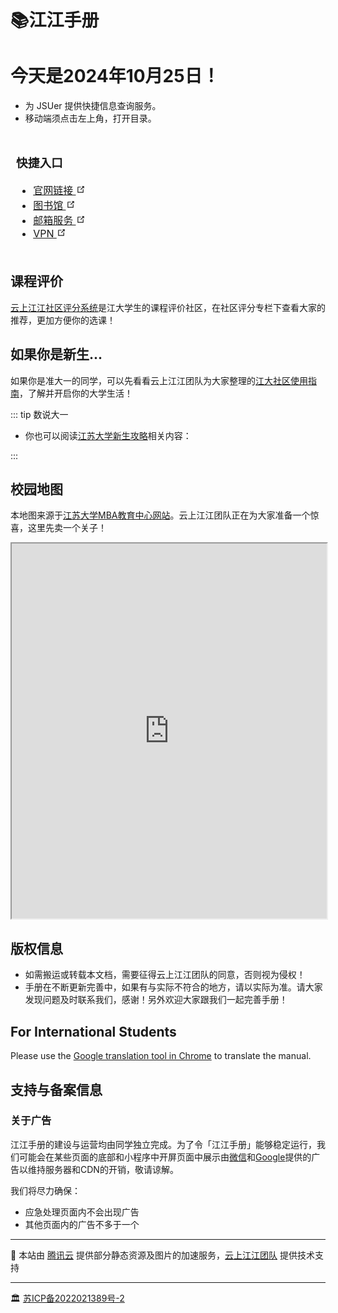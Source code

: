 # 📚江江手册
# 今天是2024年10月25日！
[//]: # (待确定：天气组件-不知道在哪里)
[//]: # (<WeatherSpan/>)

* 为 JSUer 提供快捷信息查询服务。
* 移动端须点击左上角，打开目录。

[//]: # (* [微信小程序，点击这里]&#40;/miniapp&#41;。)
[//]: # (* [内容有问题？功能提建议？手册招维护！]&#40;/about&#41;)



<!-- ## 快捷入口 -->
<!-- * [官网链接](https://www.ujs.edu.cn/)
* [图书馆](https://lib.ujs.edu.cn/)
* [邮箱服务](https://mail.ujs.edu.cn/)
* [VPN](https://webvpn.ujs.edu.cn/login)
* [校园卡二维码]() -->

<style type="text/css">
.tg{border: 1px solid transparent;font-weight:normal;}
.tg .tg-0lax{border:inherit;font-weight:inherit;text-align:left;vertical-align:top;}
</style>

<svg style="display: none">
  <symbol id="link-icon" viewBox="0 0 100 100">
  <path fill="currentColor" d="M18.8,85.1h56l0,0c2.2,0,4-1.8,4-4v-32h-8v28h-48v-48h28v-8h-32l0,0c-2.2,0-4,1.8-4,4v56C14.8,83.3,16.6,85.1,18.8,85.1z"></path> <polygon fill="currentColor" points="45.7,48.7 51.3,54.3 77.2,28.5 77.2,37.2 85.2,37.2 85.2,14.9 62.8,14.9 62.8,22.9 71.5,22.9"></polygon>
  </symbol>
</svg>
<table class="tg">
<thead>
  <tr>
    <th class="tg-0lax">
    <h3>快捷入口</h3>
    <ul>
    <li><a href="https://www.ujs.edu.cn/" target="_blank" rel="noopener noreferrer">官网链接
    <svg aria-hidden="true" x="0px" y="0px" width="15" height="15" class="icon outbound"><use href="#link-icon" /></svg></a></li>
    <li><a href="https://lib.ujs.edu.cn/" target="_blank" rel="noopener noreferrer">图书馆
    <svg aria-hidden="true" x="0px" y="0px" width="15" height="15" class="icon outbound"><use href="#link-icon" /></svg></a></li>
    <li><a href="https://mail.ujs.edu.cn/" target="_blank" rel="noopener noreferrer">邮箱服务
    <svg aria-hidden="true" x="0px" y="0px" width="15" height="15" class="icon outbound"><use href="#link-icon" /></svg></a></li>
    <li><a href="https://webvpn.ujs.edu.cn/login" target="_blank" rel="noopener noreferrer">VPN
    <svg aria-hidden="true" x="0px" y="0px" width="15" height="15" class="icon outbound"><use href="#link-icon" /></svg></a></li>
    </ul>
    </th>
  </tr>
</thead>
</table>


[//]: # (<div class="emergency"><p><a href="./emergency">紧急情况？AED，药箱，就医，失窃，前往「应急处理」<svg aria-hidden="true" x="0px" y="0px" width="15" height="15" class="icon outbound"><use href="#link-icon" /></svg></a></p></div>)
<style type="text/css">
@media (max-width: 419px) {
    .theme-default-content {
      padding: 1.5rem;
  }
  h1 {
    margin-top: 0;
  }
}
div.emergency {
  border-style: solid;
  border-width: 2px;
  border-color: #fe0000;
  text-align: center;
  vertical-align: center
}
div.emergency p a {
  color: #fe0000;
  font-weight: bold;
  word-break: normal;
}

</style>

## 课程评价 <Badge text="选课必看" type="tip"/>

[云上江江社区评分系统](https://hy.ujs1902.com/pingfen)是江大学生的课程评价社区，在社区评分专栏下查看大家的推荐，更加方便你的选课！

## 如果你是新生... <Badge text="For Freshman" type="tip"/>

[//]: # (如果你是准大一的同学，可以先看看云上江江团队为大家整理江大的非正统历史故事[蓢村拾遗：江大冷知识2021]&#40;./if-you-are-a-freshman/preview&#41;。[点击这里]&#40;./if-you-are-a-freshman/2021.md&#41;看看我们为 2021年的学生准备的 Quickstart of SUSTech，了解并开启你的大学生活！)

如果你是准大一的同学，可以先看看云上江江团队为大家整理的[江大社区使用指南](https://v.ujs1902.com/ysjjZN)，了解并开启你的大学生活！

::: tip 数说大一

- 你也可以阅读[江苏大学新生攻略](https://docs.qq.com/aio/DZUFlak5Tc05Cc2Rt?is_no_hook_redirect=1)相关内容：

[//]: # (- 你也可以阅读基于[江大同学]&#40;https://hy.ujs1902.com/about-us/&#41;大创项目的调查研究成果：)

[//]: # (  - [https://luckychen.site/]&#40;https://luckychen.site/&#41; 帮助入学前、大一上、大一下阶段的你更好地适应大学的学习与生活，进而找到自己的发展方向。)

[//]: # ()
[//]: # (  - [https://luckychen.site/数说大一/]&#40;https://luckychen.site/数说大一/&#41; 《数说大一》——基于392份问卷的统计结果告诉你大一专业选择会遇到的困难。)

:::

[//]: # (- *致诚书院发布的 [2022致诚新生手册.pdf]&#40;https://mirrors.sustech.edu.cn/site/sustech-online/documents/college/zhicheng/2022新生攻略by致诚书院.pdf&#41;及[致诚书院宣传手册]&#40;https://mirrors.sustech.edu.cn/site/sustech-online/documents/college/zhicheng/2022致诚宣传手册.pdf&#41;*：包括书院简介，院系师资，书院品牌，特色空间，社团组织)

[//]: # (- *致仁书院发布的 [致仁书院新生攻略手册.pdf]&#40;https://mirrors.sustech.edu.cn/site/sustech-online/documents/college/zhiren/致仁书院新生攻略手册2022.pdf&#41;*：包括入学指南，生活服务，快乐学习，班级事务)

[//]: # (- *学工部出品的2022本科新生入学指南可在此处下载：[2022级本科新生入学指南.pdf]&#40;https://mirrors.sustech.edu.cn/site/sustech-online/documents/freshman-handbook/2022.pdf&#41;*)

[//]: # (## 飞跃手册：申请与校招经验 <Badge text="秋季特别合作" type="tip"/>)

[//]: # ()
[//]: # ([江大飞跃手册]&#40;https://sustech-application.com?utm_source=online&#41;共有五部分，分别为英语学习，海外交流，选校经验，申请注意事项和个人申请总结，力求为 “如何在南方科技大学为申请国内、海外高校和入职优秀企业做出更全面的准备“ 这一问题作出解答。需要特别指出的是，**飞跃手册具有一定的时效性**，比如一些热门专业每年的申请形式都会发生极大变化，再比如当我们谈及“xx专业19fall是史上最难申请的一年”，这有可能意味着20fall会更难申请，所以参考往年飞跃手册时请注意。)

## 校园地图

[//]: # (由云上江江团队制作的校园地图。地图底图采用江大2022版最新规划图，并添加校园巴士线路，打印机，商店，收发室等实用信息。)
本地图来源于[江苏大学MBA教育中心网站](https://mba.ujs.edu.cn/info/1040/4372.htm)。云上江江团队正在为大家准备一个惊喜，这里先卖一个关子！

[//]: # ([（尝试新版交互式校园地图！可全屏，实时定位）]&#40;./transport/bustimer.html&#41;)

<iframe src="https://image.ujs1902.com/img/202410222125943.pdf" width="100%" height="600"></iframe>

[//]: # ([点击这里]&#40;https://mirrors.sustech.edu.cn/site/sustech-online/documents/campus-map/%E5%8D%97%E6%96%B9%E7%A7%91%E6%8A%80%E5%A4%A7%E5%AD%A6%E6%A0%A1%E5%9B%AD%E5%9C%B0%E5%9B%BE-v3-2.pdf&#41;下载矢量PDF版本，目前版本：**3.2**，2022年8月更新。)

## 版权信息

- 如需搬运或转载本文档，需要征得云上江江团队的同意，否则视为侵权！
- 手册在不断更新完善中，如果有与实际不符合的地方，请以实际为准。请大家发现问题及时联系我们，感谢！另外欢迎大家跟我们一起完善手册！

[//]: # (![]&#40;./assets/CC-BY-SA_icon.svg&#41;)

[//]: # ()
[//]: # (未做特别声明的内容，均按照[CC-BY-SA 4.0]&#40;https://creativecommons.org/licenses/by-sa/4.0/deed.zh&#41;协议进行分发。)

[//]: # ()
[//]: # (::: warning 注意事项)

[//]: # (CC-BY-SA协议允许您自由地共享（在任何媒介以任何形式复制、发行本作品），演绎（修改、转换或以本作品为基础进行创作，在任何用途下，甚至商业目的）。)

[//]: # ()
[//]: # (但惟须遵守以下条件：)

[//]: # (1. **署名** — 您必须给出[适当的署名]&#40;https://creativecommons.org/licenses/by-sa/4.0/deed.zh#&#41;，提供指向本许可协议的链接，同时[标明是否（对原始作品）作了修改]&#40;https://creativecommons.org/licenses/by-sa/4.0/deed.zh#&#41;。您可以用任何合理的方式来署名，但是不得以任何方式暗示许可人为您或您的使用背书。)

[//]: # (2. **相同方式共享** — 如果您再混合、转换或者基于本作品进行创作，您必须基于[与原先许可协议相同的许可协议]&#40;https://creativecommons.org/licenses/by-sa/4.0/deed.zh#&#41; 分发您贡献的作品。)

[//]: # (3. **没有附加限制** — 您不得适用法律术语或者 [技术措施]&#40;https://creativecommons.org/licenses/by-sa/4.0/deed.zh#&#41; 从而限制其他人做许可协议允许的事情。)

[//]: # ()
[//]: # (:::)

[//]: # ()
[//]: # (做出特别声明的内容，版权按声明执行。)

## For International Students

Please use the [Google translation tool in Chrome](https://support.google.com/chrome/answer/173424) to translate the manual.


## 支持与备案信息

### 关于广告

江江手册的建设与运营均由同学独立完成。为了令「江江手册」能够稳定运行，我们可能会在某些页面的底部和小程序中开屏页面中展示由[微信](https://ad.weixin.qq.com/)和[Google](https://www.google.com/adsense/)提供的广告以维持服务器和CDN的开销，敬请谅解。

我们将尽力确保：
- 应急处理页面内不会出现广告
- 其他页面内的广告不多于一个

---

🚧 本站由 [腾讯云](https://cloud.tencent.com/) 提供部分静态资源及图片的加速服务，[云上江江团队](https://v.ujs1902.com/) 提供技术支持

---

🏛️ [苏ICP备2022021389号-2](https://beian.miit.gov.cn/)
